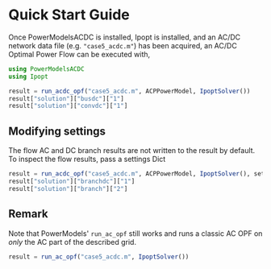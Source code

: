 # Quick Start Guide

Once PowerModelsACDC is installed, Ipopt is installed, and an AC/DC network data file (e.g. `"case5_acdc.m"`) has been acquired, an AC/DC Optimal Power Flow can be executed with,

```julia
using PowerModelsACDC
using Ipopt

result = run_acdc_opf("case5_acdc.m", ACPPowerModel, IpoptSolver())
result["solution"]["busdc"]["1"]
result["solution"]["convdc"]["1"]
```

## Modifying settings
The flow AC and DC branch results are not written to the result by default. To inspect the flow results, pass a settings Dict
```julia
result = run_acdc_opf("case5_acdc.m", ACPPowerModel, IpoptSolver(), setting = Dict("output" => Dict("line_flows" => true)))
result["solution"]["branchdc"]["1"]
result["solution"]["branch"]["2"]
```


## Remark
Note that PowerModels' `run_ac_opf` still works and runs a classic AC OPF on *only* the AC part of the described grid.

```julia
result = run_ac_opf("case5_acdc.m", IpoptSolver())
```
